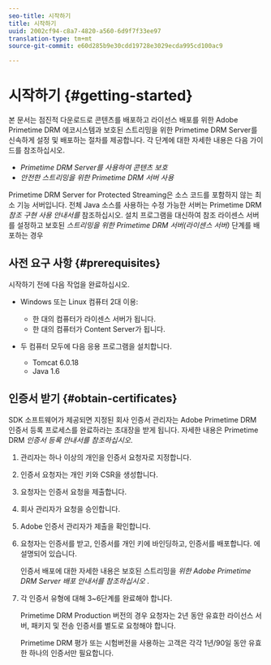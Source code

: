 ```yaml
---
seo-title: 시작하기
title: 시작하기
uuid: 2002cf94-c8a7-4820-a560-6d9f7f33ee97
translation-type: tm+mt
source-git-commit: e60d285b9e30cdd19728e3029ecda995cd100ac9

---
```



# 시작하기 {#getting-started}

본 문서는 점진적 다운로드로 콘텐츠를 배포하고 라이선스 배포를 위한 Adobe Primetime DRM 에코시스템과 보호된 스트리밍을 위한 Primetime DRM Server를 신속하게 설정 및 배포하는 절차를 제공합니다. 각 단계에 대한 자세한 내용은 다음 가이드를 참조하십시오.

* *Primetime DRM Server를 사용하여 콘텐츠 보호*
* *안전한 스트리밍을 위한 Primetime DRM 서버 사용*

Primetime DRM Server for Protected Streaming은 소스 코드를 포함하지 않는 최소 기능 서버입니다. 전체 Java 소스를 사용하는 수정 가능한 서버는 Primetime DRM *참조 구현 사용 안내서를* 참조하십시오. 설치 프로그램을 대신하여 참조 라이센스 서버를 설정하고 보호된 *스트리밍을 위한 Primetime DRM 서버(라이센스 서버)* 단계를 배포하는 경우

## 사전 요구 사항 {#prerequisites}

시작하기 전에 다음 작업을 완료하십시오.

* Windows 또는 Linux 컴퓨터 2대 이용:

   * 한 대의 컴퓨터가 라이센스 서버가 됩니다.
   * 한 대의 컴퓨터가 Content Server가 됩니다.

* 두 컴퓨터 모두에 다음 응용 프로그램을 설치합니다.

   * Tomcat 6.0.18
   * Java 1.6

## 인증서 받기 {#obtain-certificates}

SDK 소프트웨어가 제공되면 지정된 회사 인증서 관리자는 Adobe Primetime DRM 인증서 등록 프로세스를 완료하라는 초대장을 받게 됩니다. 자세한 내용은 Primetime DRM *인증서 등록 안내서를 참조하십시오*.

1. 관리자는 하나 이상의 개인을 인증서 요청자로 지정합니다.
1. 인증서 요청자는 개인 키와 CSR을 생성합니다.
1. 요청자는 인증서 요청을 제출합니다.
1. 회사 관리자가 요청을 승인합니다.
1. Adobe 인증서 관리자가 제출을 확인합니다.
1. 요청자는 인증서를 받고, 인증서를 개인 키에 바인딩하고, 인증서를 배포합니다. 에 설명되어 있습니다.

   인증서 배포에 대한 자세한 내용은 보호된 스트리밍을 *위한 Adobe Primetime DRM Server 배포 안내서를 참조하십시오* .
1. 각 인증서 유형에 대해 3~6단계를 완료해야 합니다.

   Primetime DRM Production 버전의 경우 요청자는 2년 동안 유효한 라이선스 서버, 패키지 및 전송 인증서를 별도로 요청해야 합니다.

   Primetime DRM 평가 또는 시험버전을 사용하는 고객은 각각 1년/90일 동안 유효한 하나의 인증서만 필요합니다.